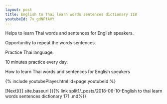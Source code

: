 ```yaml
---
layout: post
title: English to Thai learn words sentences dictionary 118 
youtubeId: 7v_gdNFfAVY
---
```

 
 
Helps to learn Thai words and sentences for English speakers.

Opportunitiy to repeat the words sentences. 

Practice Thai language. 
 
10 minutes practice every day. 
 
How to learn Thai words and sentences for English speakers 
 
{% include youtubePlayer.html id=page.youtubeId %}
 
 
[Next]({{ site.baseurl }}{% link  split1/_posts/2018-06-10-English to thai learn words sentences dictionary 171 .md%})
 
